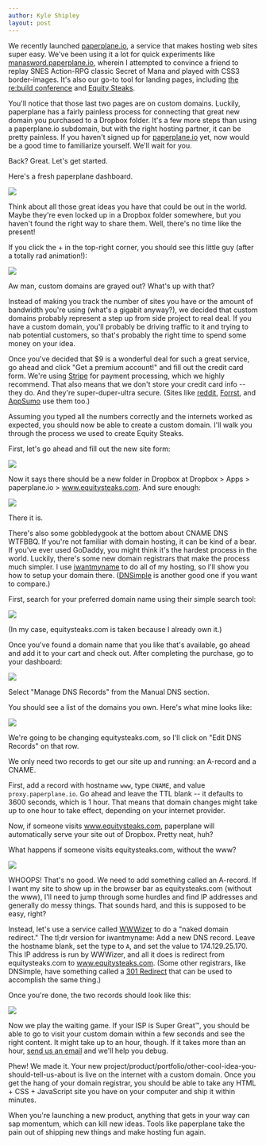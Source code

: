 ```yaml
---
author: Kyle Shipley
layout: post
---
```


We recently launched [paperplane.io](http://www.paperplane.io), a service that makes hosting web sites super easy. We've been using it a lot for quick experiments like [manasword.paperplane.io](http://manasword.paperplane.io/), wherein I attempted to convince a friend to replay SNES Action-RPG classic Secret of Mana and played with CSS3 border-images. It's also our go-to tool for landing pages, including [the re:build conference](http://www.rebuildconf.com/) and [Equity Steaks](http://www.equitysteaks.com).

You'll notice that those last two pages are on custom domains. Luckily, paperplane has a fairly painless process for connecting that great new domain you purchased to a Dropbox folder. It's a few more steps than using a paperplane.io subdomain, but with the right hosting partner, it can be pretty painless. If you haven't signed up for [paperplane.io](http://paperplane.io) yet, now would be a good time to familiarize yourself. We'll wait for you.

Back? Great. Let's get started.

Here's a fresh paperplane dashboard.

![](/images/2013-04-16-setting-up-a-custom-domain-on-paperplane/01_empty_dashboard.png)

Think about all those great ideas you have that could be out in the world. Maybe they're even locked up in a Dropbox folder somewhere, but you haven't found the right way to share them. Well, there's no time like the present!

If you click the + in the top-right corner, you should see this little guy (after a totally rad animation!):

![](/images/2013-04-16-setting-up-a-custom-domain-on-paperplane/02_new_site.png)

Aw man, custom domains are grayed out? What's up with that?

Instead of making you track the number of sites you have or the amount of bandwidth you're using (what's a gigabit anyway?), we decided that custom domains probably represent a step up from side project to real deal. If you have a custom domain, you'll probably be driving traffic to it and trying to nab potential customers, so that's probably the right time to spend some money on your idea.

Once you've decided that $9 is a wonderful deal for such a great service, go ahead and click "Get a premium account!" and fill out the credit card form. We're using [Stripe](https://stripe.com/) for payment processing, which we highly recommend. That also means that we don't store your credit card info -- they do. And they're super-duper-ultra secure. (Sites like [reddit](http://www.reddit.com/), [Forrst](http://forrst.com/posts), and [AppSumo](http://www.appsumo.com/) use them too.)

Assuming you typed all the numbers correctly and the internets worked as expected, you should now be able to create a custom domain. I'll walk you through the process we used to create Equity Steaks.

First, let's go ahead and fill out the new site form:

![](/images/2013-04-16-setting-up-a-custom-domain-on-paperplane/03_new_site_filled.png)

Now it says there should be a new folder in Dropbox at Dropbox > Apps > paperplane.io > www.equitysteaks.com. And sure enough:

![](/images/2013-04-16-setting-up-a-custom-domain-on-paperplane/04_dropbox_folder.png)

There it is.

There's also some gobbledygook at the bottom about CNAME DNS WTFBBQ. If you're not familiar with domain hosting, it can be kind of a bear. If you've ever used GoDaddy, you might think it's the hardest process in the world. Luckily, there's some new domain registrars that make the process much simpler. I use [iwantmyname](https://iwantmyname.com/) to do all of my hosting, so I'll show you how to setup your domain there. ([DNSimple](https://dnsimple.com/) is another good one if you want to compare.)

First, search for your preferred domain name using their simple search tool:

![](/images/2013-04-16-setting-up-a-custom-domain-on-paperplane/05_iwantmyname_search.png)

(In my case, equitysteaks.com is taken because I already own it.)

Once you've found a domain name that you like that's available, go ahead and add it to your cart and check out. After completing the purchase, go to your dashboard:

![](/images/2013-04-16-setting-up-a-custom-domain-on-paperplane/06_iwantmyname_dashboard.png)

Select "Manage DNS Records" from the Manual DNS section.

You should see a list of the domains you own. Here's what mine looks like:

![](/images/2013-04-16-setting-up-a-custom-domain-on-paperplane/07_iwantmyname_sites.png)

We're going to be changing equitysteaks.com, so I'll click on "Edit DNS Records" on that row.

We only need two records to get our site up and running: an A-record and a CNAME.

First, add a record with hostname `www`, type `CNAME`, and value `proxy.paperplane.io`. Go ahead and leave the TTL blank -- it defaults to 3600 seconds, which is 1 hour. That means that domain changes might take up to one hour to take effect, depending on your internet provider.

Now, if someone visits www.equitysteaks.com, paperplane will automatically serve your site out of Dropbox. Pretty neat, huh?

What happens if someone visits equitysteaks.com, without the www?

![](/images/2013-04-16-setting-up-a-custom-domain-on-paperplane/08_no_a_record.png)

WHOOPS! That's no good. We need to add something called an A-record. If I want my site to show up in the browser bar as equitysteaks.com (without the www), I'll need to jump through some hurdles and find IP addresses and generally do messy things. That sounds hard, and this is supposed to be easy, right?

Instead, let's use a service called [WWWizer](http://wwwizer.com/naked-domain-redirect) to do a "naked domain redirect." The tl;dr version for iwantmyname: Add a new DNS record. Leave the hostname blank, set the type to `A`, and set the value to 174.129.25.170. This IP address is run by WWWizer, and all it does is redirect from equitysteaks.com to www.equitysteaks.com. (Some other registrars, like DNSimple, have something called a [301 Redirect](https://dnsimple.com/url-forwarding-301-redirect) that can be used to accomplish the same thing.)

Once you're done, the two records should look like this:

![](/images/2013-04-16-setting-up-a-custom-domain-on-paperplane/09_iwantmyname_records.png)

Now we play the waiting game. If your ISP is Super Great&trade;, you should be able to go to visit your custom domain within a few seconds and see the right content. It might take up to an hour, though. If it takes more than an hour, [send us an email](mailto:paperplane@fivedayprototype.com) and we'll help you debug.

Phew! We made it. Your new project/product/portfolio/other-cool-idea-you-should-tell-us-about is live on the internet with a custom domain. Once you get the hang of your domain registrar, you should be able to take any HTML + CSS + JavaScript site you have on your computer and ship it within minutes.

When you're launching a new product, anything that gets in your way can sap momentum, which can kill new ideas. Tools like paperplane take the pain out of shipping new things and make hosting fun again.